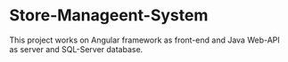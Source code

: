 # Store-Manageent-System
This project works on Angular framework as front-end and Java Web-API as server and SQL-Server database.

